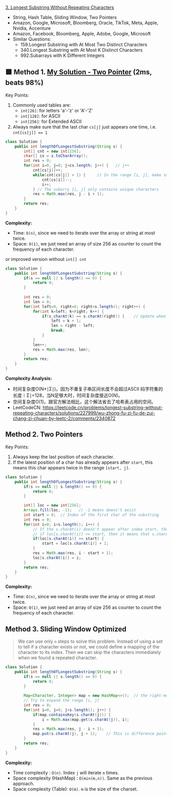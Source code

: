 [3. Longest Substring Without Repeating Characters](https://leetcode.com/problems/longest-substring-without-repeating-characters/)

* String, Hash Table, Sliding Window, Two Pointers
* Amazon, Google, Microsoft, Bloomberg, Oracle, TikTok, Meta, Apple, Nvidia, Accenture
* Amazon, Facebook, Bloomberg, Apple, Adobe, Google, Microsoft
* Similar Questions:
    * 159.Longest Substring with At Most Two Distinct Characters
    * 340.Longest Substring with At Most K Distinct Characters
    * 992.Subarrays with K Different Integers
    


## 🟩 Method 1. [My Solution - Two Pointer](https://leetcode.com/problems/longest-substring-without-repeating-characters/discuss/827602/2ms-Simple-and-Clean-Java-Solution-beats-99.86-with-explanation) (2ms, beats 98%)

Key Points:
1. Commonly used tables are:
    * `int[26]`: for letters 'a'-'z' or 'A'-'Z'
    * `int[128]`: for ASCII
    * `int[256]`: for Extended ASCII
2. Always make sure that the last char `cs[j]` just appears one time, i.e. `cnt[cs[j]] == 1`
```java
class Solution {
    public int lengthOfLongestSubstring(String s) {
        int[] cnt = new int[256];
        char[] cs = s.toCharArray();
        int res = 0;
        for(int i=0, j=0; j<cs.length; j++) {	// j++
            cnt[cs[j]]++;
            while(cnt[cs[j]] > 1) {     // In the range [i, j], make sure cs[j] appears only 1 time
                cnt[cs[i]]--;
                i++;
            } // The subarry [i, j] only contains unique characters
            res = Math.max(res, j - i + 1);
        }
        return res;
    }
}
```
**Complexity:**
* Time: `O(n)`, since we need to iterate over the array or string at most twice.
* Space: `O(1)`, we just need an array of size 256 as counter to count the frequency of each character.

or improved version without `int[] cnt`
```java
class Solution {
    public int lengthOfLongestSubstring(String s) {
        if(s == null || s.length() == 0) {
            return 0;
        }
        
        int res = 0;
        int len = 0;
        for(int left=0, right=0; right<s.length(); right++) {
            for(int k=left; k<right; k++) {
                if(s.charAt(k) == s.charAt(right)) {    // Update when s.charAt(k) == s.charAt(right)
                    left = k + 1;
                    len = right - left;
                    break;
                }
            }
            len++;
            res = Math.max(res, len);
        }
        return res;
    }
}
```
**Complexity Analysis:**
* 时间复杂度O(N*∣Σ∣)。因为不重复子串区间长度不会超过ASCII 码字符集的长度∣Σ∣=128，当N足够大时，时间复杂度接近O(N)。
* 空间复杂度O(1)。跟官方解法相比，这个解法省去了哈希表占用的空间。
* LeetCodeCN: https://leetcode.cn/problems/longest-substring-without-repeating-characters/solutions/227999/wu-zhong-fu-zi-fu-de-zui-chang-zi-chuan-by-leetc-2/comments/2340872


## Method 2. Two Pointers
Key Points:
1. Always keep the last position of each character.
2. If the latest position of a char has already appears after `start`, this means this char appears twice in the range `[start, j]`. 
```java
class Solution {
    public int lengthOfLongestSubstring(String s) {
        if(s == null || s.length() == 0) {
            return 0;
        }

        int[] loc = new int[256];
        Arrays.fill(loc, -1);   // -1 means doens't exist
        int start = 0;  // Index of the first char of the substring
        int res = 0;
        for(int i=0; i<s.length(); i++) {
            // If the s.charAt(i) doesn't appear after index start, then loc[s.charAt(i)] should be -1
            // if loc[s.charAt(i)] >= start, then it means that s.charAt(i) appeared
            if(loc[s.charAt(i)] >= start) {
                start = loc[s.charAt(i)] + 1;
            }
            res = Math.max(res, i - start + 1);
            loc[s.charAt(i)] = i;
        }
        return res;
    }
}
```
**Complexity:**
* Time: `O(n)`, since we need to iterate over the array or string at most twice.
* Space: `O(1)`, we just need an array of size 256 as counter to count the frequency of each character.


## Method 3. Sliding Window Optimized
> We can use only `n` steps to solve this problem. Instead of using a set to tell if a character exists or not, we could define a mapping  of the character to its index. Then we can skip the characters immediately when we found a repeated character.
```java
class Solution {
    public int lengthOfLongestSubstring(String s) {
        if(s == null || s.length() == 0) {
            return 0;
        }
        
        Map<Character, Integer> map = new HashMap<>();  // the right-most index of the current character
        // Try to expand the range [i, j]
        int res = 0;
        for(int i=0, j=0; j<s.length(); j++) {
            if(map.containsKey(s.charAt(j))) {
                i = Math.max(map.get(s.charAt(j)), i);
            }
            res = Math.max(res, j - i + 1);
            map.put(s.charAt(j), j + 1);	// This is difference point from the method 2.
        }
        return res;
    }
}
```
**Complexity:**
* Time complexity : `O(n)`. Index `j` will iterate `n` times.
* Space complexity (HashMap) : `O(min(m,n))`. Same as the previous approach.
* Space complexity (Table): `O(m)`. `m` is the size of the charset.